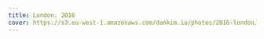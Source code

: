 ```yaml
---
title: London, 2016
cover: https://s3.eu-west-1.amazonaws.com/dankim.io/photos/2016-london/cover.jpg
---
```


<img src="https://s3.eu-west-1.amazonaws.com/dankim.io/photos/2016-london/0001.jpg" alt="" class="lazyload">
<img src="https://s3.eu-west-1.amazonaws.com/dankim.io/photos/2016-london/0002.jpg" alt="" class="lazyload">
<img src="https://s3.eu-west-1.amazonaws.com/dankim.io/photos/2016-london/0003.jpg" alt="" class="lazyload">
<img src="https://s3.eu-west-1.amazonaws.com/dankim.io/photos/2016-london/0004.jpg" alt="" class="lazyload">
<img src="https://s3.eu-west-1.amazonaws.com/dankim.io/photos/2016-london/0005.jpg" alt="" class="lazyload">
<img src="https://s3.eu-west-1.amazonaws.com/dankim.io/photos/2016-london/0006.jpg" alt="" class="lazyload">
<img src="https://s3.eu-west-1.amazonaws.com/dankim.io/photos/2016-london/0007.jpg" alt="" class="lazyload">
<img src="https://s3.eu-west-1.amazonaws.com/dankim.io/photos/2016-london/0008.jpg" alt="" class="lazyload">
<img src="https://s3.eu-west-1.amazonaws.com/dankim.io/photos/2016-london/0009.jpg" alt="" class="lazyload">
<img src="https://s3.eu-west-1.amazonaws.com/dankim.io/photos/2016-london/0010.jpg" alt="" class="lazyload">
<img src="https://s3.eu-west-1.amazonaws.com/dankim.io/photos/2016-london/0011.jpg" alt="" class="lazyload">
<img src="https://s3.eu-west-1.amazonaws.com/dankim.io/photos/2016-london/0012.jpg" alt="" class="lazyload">
<img src="https://s3.eu-west-1.amazonaws.com/dankim.io/photos/2016-london/0013.jpg" alt="" class="lazyload">
<img src="https://s3.eu-west-1.amazonaws.com/dankim.io/photos/2016-london/0014.jpg" alt="" class="lazyload">
<img src="https://s3.eu-west-1.amazonaws.com/dankim.io/photos/2016-london/0015.jpg" alt="" class="lazyload">
<img src="https://s3.eu-west-1.amazonaws.com/dankim.io/photos/2016-london/0016.jpg" alt="" class="lazyload">
<img src="https://s3.eu-west-1.amazonaws.com/dankim.io/photos/2016-london/0017.jpg" alt="" class="lazyload">
<img src="https://s3.eu-west-1.amazonaws.com/dankim.io/photos/2016-london/0018.jpg" alt="" class="lazyload">
<img src="https://s3.eu-west-1.amazonaws.com/dankim.io/photos/2016-london/0019.jpg" alt="" class="lazyload">
<img src="https://s3.eu-west-1.amazonaws.com/dankim.io/photos/2016-london/0020.jpg" alt="" class="lazyload">
<img src="https://s3.eu-west-1.amazonaws.com/dankim.io/photos/2016-london/0021.jpg" alt="" class="lazyload">
<img src="https://s3.eu-west-1.amazonaws.com/dankim.io/photos/2016-london/0022.jpg" alt="" class="lazyload">
<img src="https://s3.eu-west-1.amazonaws.com/dankim.io/photos/2016-london/0023.jpg" alt="" class="lazyload">
<img src="https://s3.eu-west-1.amazonaws.com/dankim.io/photos/2016-london/0024.jpg" alt="" class="lazyload">
<img src="https://s3.eu-west-1.amazonaws.com/dankim.io/photos/2016-london/0025.jpg" alt="" class="lazyload">
<img src="https://s3.eu-west-1.amazonaws.com/dankim.io/photos/2016-london/0026.jpg" alt="" class="lazyload">
<img src="https://s3.eu-west-1.amazonaws.com/dankim.io/photos/2016-london/0027.jpg" alt="" class="lazyload">
<img src="https://s3.eu-west-1.amazonaws.com/dankim.io/photos/2016-london/0028.jpg" alt="" class="lazyload">
